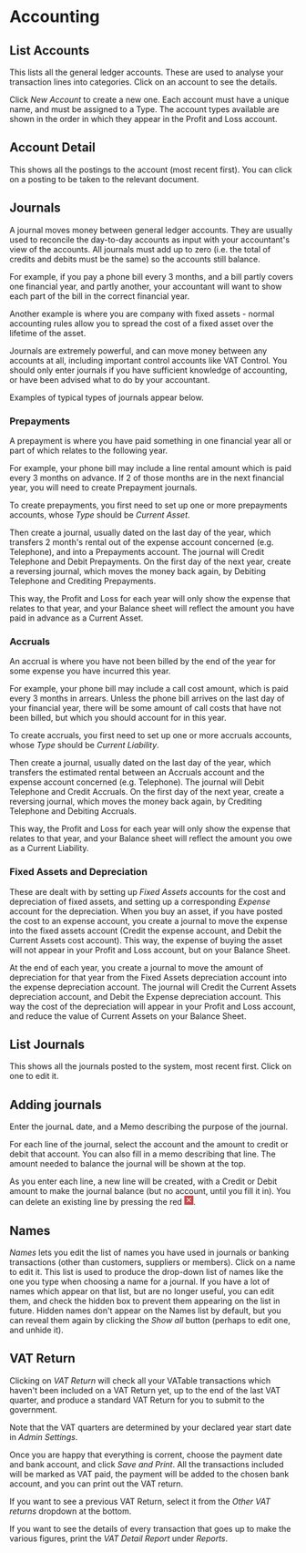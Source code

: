 # Accounting

## List Accounts

This lists all the general ledger accounts. These are used to analyse your transaction lines into categories. Click on an account to see the details.

Click *New Account* to create a new one. Each account must have a unique name, and must be assigned to a Type. The account types available are shown in the order in which they appear in the Profit and Loss account.

## Account Detail

This shows all the postings to the account (most recent first). You can click on a posting to be taken to the relevant document.

## Journals

A journal moves money between general ledger accounts. They are usually used to reconcile the day-to-day accounts as input with your accountant's view of the accounts. All journals must add up to zero (i.e. the total of credits and debits must be the same) so the accounts still balance.

For example, if you pay a phone bill every 3 months, and a bill partly covers one financial year, and partly another, your accountant will want to show each part of the bill in the correct financial year. 

Another example is where you are company with fixed assets - normal accounting rules allow you to spread the cost of a fixed asset over the lifetime of the asset. 

Journals are extremely powerful, and can move money between any accounts at all, including important control accounts like VAT Control. You should only enter journals if you have sufficient knowledge of accounting, or have been advised what to do by your accountant.

Examples of typical types of journals appear below.

### Prepayments

A prepayment is where you have paid something in one financial year all or part of which relates to the following year.

For example, your phone bill may include a line rental amount which is paid every 3 months on advance. If 2 of those months are in the next financial year, you will need to create Prepayment journals. 

To create prepayments, you first need to set up one or more prepayments accounts, whose *Type* should be *Current Asset*.

Then create a journal, usually dated on the last day of the year, which transfers 2 month's rental out of the expense account concerned (e.g. Telephone), and into a Prepayments account. The journal will Credit Telephone and Debit Prepayments. On the first day of the next year, create a reversing journal, which moves the money back again, by Debiting Telephone and Crediting Prepayments.

This way, the Profit and Loss for each year will only show the expense that relates to that year, and your Balance sheet will reflect the amount you have paid in advance as a Current Asset.

### Accruals

An accrual is where you have not been billed by the end of the year for some expense you have incurred this year.

For example, your phone bill may include a call cost amount, which is paid every 3 months in arrears. Unless the phone bill arrives on the last day of your financial year, there will be some amount of call costs that have not been billed, but which you should account for in this year. 

To create accruals, you first need to set up one or more accruals accounts, whose *Type* should be *Current Liability*.

Then create a journal, usually dated on the last day of the year, which transfers the estimated rental between an Accruals account and the expense account concerned (e.g. Telephone). The journal will Debit Telephone and Credit Accruals. On the first day of the next year, create a reversing journal, which moves the money back again, by Crediting Telephone and Debiting Accruals.

This way, the Profit and Loss for each year will only show the expense that relates to that year, and your Balance sheet will reflect the amount you owe as a Current Liability.

### Fixed Assets and Depreciation

These are dealt with by setting up *Fixed Assets* accounts for the cost and depreciation of fixed assets, and setting up a corresponding *Expense* account for the depreciation. When you buy an asset, if you have posted the cost to an expense account, you create a journal to move the expense into the fixed assets account (Credit the expense account, and Debit the Current Assets cost account). This way, the expense of buying the asset will not appear in your Profit and Loss account, but on your Balance Sheet.

At the end of each year, you create a journal to move the amount of depreciation for that year from the Fixed Assets depreciation account into the expense depreciation account. The journal will Credit the Current Assets depreciation account, and Debit the Expense depreciation account. This way the cost of the depreciation will appear in your Profit and Loss account, and reduce the value of Current Assets on your Balance Sheet.

## List Journals

This shows all the journals posted to the system, most recent first. Click on one to edit it.

## Adding journals

Enter the journaL date, and a Memo describing the purpose of the journal.

For each line of the journal, select the account and the amount to credit or debit that account. You can also fill in a memo describing that line. The amount needed to balance the journal will be shown at the top.

As you enter each line, a new line will be created, with a Credit or Debit amount to make the journal balance (but no account, until you fill it in). You can delete an existing line by pressing the red ![x](../images/close.png). 

## Names

*Names* lets you edit the list of names you have used in journals or banking transactions (other than customers, suppliers or members). Click on a name to edit it. This list is used to produce the drop-down list of names like the one you type when choosing a name for a journal. If you have a lot of names which appear on that list, but are no longer useful, you can edit them, and check the hidden box to prevent them appearing on the list in future. Hidden names don't appear on the Names list by default, but you can reveal them again by clicking the *Show all* button (perhaps to edit one, and unhide it).

## VAT Return

Clicking on *VAT Return* will check all your VATable transactions which haven't been included on a VAT Return yet, up to the end of the last VAT quarter, and produce a standard VAT Return for you to submit to the government. 

Note that the VAT quarters are determined by your declared year start date in *Admin* *Settings*.

Once you are happy that everything is corrent, choose the payment date and bank account, and click *Save and Print*. All the transactions included will be marked as VAT paid, the payment will be added to the chosen bank account, and you can print out the VAT return.

If you want to see a previous VAT Return, select it from the *Other VAT returns* dropdown at the bottom.

If you want to see the details of every transaction that goes up to make the various figures, print the *VAT Detail Report* under *Reports*.
